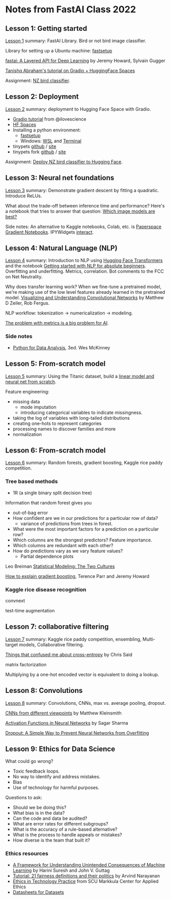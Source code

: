 # Notes from FastAI Class 2022

## Lesson 1: Getting started

[Lesson 1][l1] summary: FastAI Library. Bird or not bird image classifier.

Library for setting up a Ubuntu machine: [fastsetup][l1-4]

[fastai: A Layered API for Deep Learning][l1-5] by Jeremy Howard, Sylvain Gugger

[Tanishq Abraham's tutorial on Gradio + HuggingFace Spaces][l1-6]

Assignment: [NZ bird classifier](./notebooks/fastai-homework-1.ipynb).

[l1]: https://course.fast.ai/Lessons/lesson1.html
[l1-4]: https://github.com/fastai/fastsetup
[l1-5]: https://arxiv.org/abs/2002.04688
[l1-6]: https://tmabraham.github.io/blog/gradio_hf_spaces_tutorial


## Lesson 2: Deployment

[Lesson 2][l2] summary: deployment to Hugging Face Space with Gradio.

- [Gradio tutorial][gradio-tut] from @ilovescience
- [HF Spaces][hfs]
- Installing a python environment:
  - [fastsetup](https://github.com/fastai/fastsetup)
  - Windows: [WSL][WSL] and [Terminal][term]
- tinypets [github](https://github.com/fastai/tinypets) / [site](https://fastai.github.io/tinypets/)
- tinypets fork [github](https://github.com/jph00/tinypets) / [site](https://jph00.github.io/tinypets/)

Assignment: [Deploy NZ bird classifier to Hugging Face](https://huggingface.co/spaces/christopherbare/nz-bird-classifier).

[l2]: https://course.fast.ai/Lessons/lesson2.html
[gradio-tut]: https://tmabraham.github.io/blog/gradio_hf_spaces_tutorial
[hfs]: https://huggingface.co/spaces
[WSL]: https://docs.microsoft.com/en-us/windows/wsl/install
[term]: https://apps.microsoft.com/store/detail/windows-terminal/9N0DX20HK701


## Lesson 3: Neural net foundations

[Lesson 3][l3] summary: Demonstrate gradient descent by fitting a quadratic. Introduce ReLUs.

What about the trade-off between inference time and performance? Here's a notebook that tries to answer that question: [Which image models are best?][models]

Side notes: An alternative to Kaggle notebooks, Colab, etc. is [Paperspace Gradient Notebooks][ps]. IPYWidgets [interact][interact].

[models]: https://www.kaggle.com/code/jhoward/which-image-models-are-best
[ps]: https://www.paperspace.com/gradient/notebooks
[interact]: https://ipywidgets.readthedocs.io/en/stable/examples/Using%20Interact.html
[l3]: https://course.fast.ai/Lessons/lesson3.html


## Lesson 4: Natural Language (NLP)

[Lesson 4][l4] summary: Introduction to NLP using [Hugging Face Transformers][hftransf] and the notebook [Getting started with NLP for absolute beginners][nlpnb]. Overfitting and underfitting. Metrics, correlation. Bot comments to the FCC on Net Neutrality.

Why does transfer learning work? When we fine-tune a pretrained model, we're making use of the low level features already learned in the pretrained model. [Visualizing and Understanding Convolutional Networks][viscnn] by Matthew D Zeiler, Rob Fergus.

NLP workflow: tokenization -> numericalization -> modeling.

[The problem with metrics is a big problem for AI][metrics].

### Side notes

- [Python for Data Analysis][p4da], 3ed. Wes McKinney

[nlpnb]: https://www.kaggle.com/code/jhoward/getting-started-with-nlp-for-absolute-beginners
[hftransf]: https://huggingface.co/docs/transformers/index
[viscnn]: https://arxiv.org/abs/1311.2901
[p4da]: https://wesmckinney.com/book/
[l4]: https://course.fast.ai/Lessons/lesson4.html
[metrics]: https://www.fast.ai/posts/2019-09-24-metrics.html
[bots]: https://medium.com/hackernoon/more-than-a-million-pro-repeal-net-neutrality-comments-were-likely-faked-e9f0e3ed36a6


## Lesson 5: From-scratch model

[Lesson 5][l5] summary: Using the Titanic dataset, build a [linear model and neural net from scratch][fromScratch].

Feature engineering:

- missing data
  - mode imputation
  - introducing categorical variables to indicate missingness.
- taking the log of variables with long-tailed distributions
- creating one-hots to represent categories
- processing names to discover families and more
- normalization

[fromScratch]: https://www.kaggle.com/code/jhoward/linear-model-and-neural-net-from-scratch
[l5]: https://course.fast.ai/Lessons/lesson5.html


## Lesson 6: From-scratch model

[Lesson 6][l6] summary: Random forests, gradient boosting, Kaggle rice paddy competition.

### Tree based methods

- 1R (a single binary split decision tree)

Information that random forest gives you
- out-of-bag error
- How confident are we in our predictions for a particular row of data?
  - variance of predictions from trees in forest.
- What were the most important factors for a prediction on a particular row?
- Which columns are the strongest predictors? Feature importance.
- Which columns are redundant with each other?
- How do predictions vary as we vary feature values?
  - Partial dependence plots

Leo Breiman [Statistical Modeling: The Two Cultures][breiman]

[How to explain gradient boosting][expl-gb], Terence Parr and Jeremy Howard

### Kaggle rice disease recognition

convnext

test-time augmentation

[breiman]: https://www.semanticscholar.org/paper/Statistical-modeling%3A-The-two-cultures-Breiman/e5df6bc6da5653ad98e754b08f63326c2e52b372
[expl-gb]: https://explained.ai/gradient-boosting/
[l6]: https://course.fast.ai/Lessons/lesson6.html


## Lesson 7: collaborative filtering

[Lesson 7][l7] summary: Kaggle rice paddy competition, ensembling, Multi-target models, Collaborative filtering.

[Things that confused me about cross-entropy][said-ce] by Chris Said

matrix factorization

Multiplying by a one-hot encoded vector is equivalent to doing a lookup.

[l7]: https://course.fast.ai/Lessons/lesson7.html
[said-ce]: https://chris-said.io/2020/12/26/two-things-that-confused-me-about-cross-entropy/


## Lesson 8: Convolutions

[Lesson 8][l8] summary: Convolutions, CNNs, max vs. average pooling, dropout.

[CNNs from different viewpoints][cnnv] by Matthew Kleinsmith

[Activation Functions in Neural Networks][actss] by Sagar Sharma

[Dropout: A Simple Way to Prevent Neural Networks from Overfitting][srivastava]


[l8]: https://course.fast.ai/Lessons/lesson8.html
[cnnv]: https://medium.com/impactai/cnns-from-different-viewpoints-fab7f52d159c
[actss]: https://towardsdatascience.com/activation-functions-neural-networks-1cbd9f8d91d6
[srivastava]: https://www.cs.toronto.edu/~rsalakhu/papers/srivastava14a.pdf



## Lesson 9: Ethics for Data Science

What could go wrong?

- Toxic feedback loops.
- No way to identify and address mistakes.
- Bias
- Use of technology for harmful purposes.

Questions to ask:

- Should we be doing this?
- What bias is in the data?
- Can the code and data be audited?
- What are error rates for different subgroups?
- What is the accuracy of a rule-based alternative?
- What is the process to handle appeals or mistakes?
- How diverse is the team that built it?


### Ethics resources

- [A Framework for Understanding Unintended Consequences of Machine Learning][l9-1] by Harini Suresh and John V. Guttag
- [Tutorial: 21 fairness definitions and their politics][l9-2] by Arvind Narayanan
- [Ethics in Technology Practice][l9-3] from SCU Markkula Center for Applied Ethics
- [Datasheets for Datasets][l9-4]


[l9-1]: https://aps.arxiv.org/abs/1901.10002v2
[l9-2]: https://www.youtube.com/watch?v=jIXIuYdnyyk
[l9-3]: https://www.scu.edu/ethics-in-technology-practice/
[l9-4]: https://arxiv.org/abs/1803.09010
